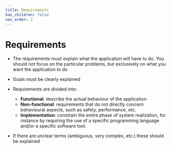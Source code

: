 ```yaml
---
title: Requirements
has_children: false
nav_order: 2
---
```


# Requirements

- The requirements must explain what the application will have to do. You should not focus on the particular problems, but exclusively on what you want the application to do

- Goals must be clearly explained

- Requirements are divided into:
    - **Functional**: describe the actual behaviour of the application
    - **Non-functional**: requirements that do not directly concern behavioural aspects, such as safety, performance, etc.
    - **Implementation**: constrain the entire phase of system realization, for instance by requiring the use of a specific programming language and/or a specific software tool.

- If there are unclear terms (ambiguous, very complex, etc.) these should be explained


